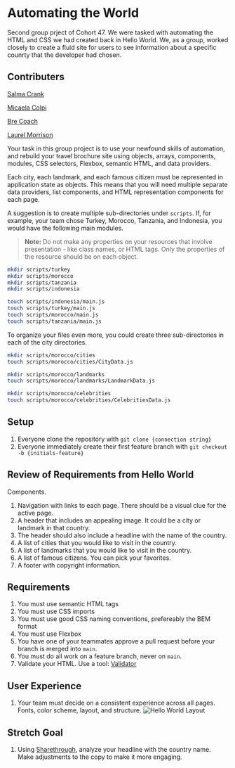 # Automating the World

Second group prject of Cohort 47. We were tasked with automating the HTML and CSS we had created back in Hello World. We, as a group, worked closely to create a fluid site for users to see information about a specific counrty that the developer had chosen. 

## Contributers
[Salma Crank](https://github.com/srcrank)

[Micaela Colpi](https://github.com/micaelacolpi)

[Bre Coach](https://github.com/Coachbre)

[Laurel Morrison](https://github.com/LaurelMorrison)

Your task in this group project is to use your newfound skills of automation, and rebuild your travel brochure site using objects, arrays, components, modules, CSS selectors, Flexbox, semantic HTML, and data providers.

Each city, each landmark, and each famous citizen must be represented in application state as objects. This means that you will need multiple separate data providers, list components, and HTML representation components for each page.

A suggestion is to create multiple sub-directories under `scripts`. If, for example, your team chose Turkey, Morocco, Tanzania, and Indonesia, you would have the following main modules.

> **Note:** Do not make any properties on your resources that involve presentation - like class names, or HTML tags. Only the properties of the resource should be on each object.

```sh
mkdir scripts/turkey
mkdir scripts/morocco
mkdir scripts/tanzania
mkdir scripts/indonesia

touch scripts/indonesia/main.js
touch scripts/turkey/main.js
touch scripts/morocco/main.js
touch scripts/tanzania/main.js
```

To organize your files even more, you could create three sub-directories in each of the city directories.

```sh
mkdir scripts/morocco/cities
touch scripts/morocco/cities/CityData.js

mkdir scripts/morocco/landmarks
touch scripts/morocco/landmarks/LandmarkData.js

mkdir scripts/morocco/celebrities
touch scripts/morocco/celebrities/CelebritiesData.js
```
## Setup

1. Everyone clone the repository with `git clone {connection string}`
1. Everyone immediately create their first feature branch with `git checkout -b {initials-feature}`


## Review of Requirements from Hello World

Components.

1. Navigation with links to each page. There should be a visual clue for the active page.
1. A header that includes an appealing image. It could be a city or landmark in that country.
1. The header should also include a headline with the name of the country.
1. A list of cities that you would like to visit in the country.
1. A list of landmarks that you would like to visit in the country.
1. A list of famous citizens. You can pick your favorites.
1. A footer with copyright information.

## Requirements

1. You must use semantic HTML tags
1. You must use CSS imports
1. You must use good CSS naming conventions, prefereably the BEM format
1. You must use Flexbox
1. You have one of your teammates approve a pull request before your branch is merged into `main`.
1. You must do all work on a feature branch, never on `main`.
1. Validate your HTML. Use a tool: [Validator](https://validator.w3.org/)

## User Experience

1. Your team must decide on a consistent experience across all pages. Fonts, color scheme, layout, and structure.
![Hello World Layout](./hello-world-wireframe.png)

## Stretch Goal
1. Using [Sharethrough](https://headlines.sharethrough.com/), analyze your headline with the country name. Make adjustments to the copy to make it more engaging.
